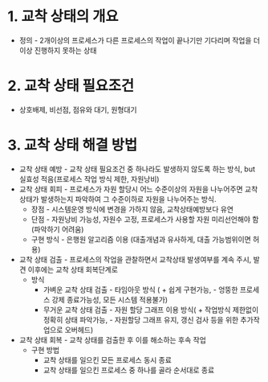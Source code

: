 # 1. 교착 상태의 개요

  * 정의 - 2개이상의 프로세스가 다른 프로세스의 작업이 끝나기만 기다리며 작업을 더 이상 진행하지 못하는 상태


# 2. 교착 상태 필요조건

  * 상호배제, 비선점, 점유와 대기, 원형대기

# 3. 교착 상태 해결 방법

  * 교착 상태 예방 - 교착 상태 필요조건 중 하나라도 발생하지 않도록 하는 방식, but 실효성 적음(프로세스 작업 방식 제한, 자원낭비)
  * 교착 상태 회피 - 프로세스가 자원 할당시 어느 수준이상의 자원을 나누어주면 교착상태가 발생하는지 파악하여 그 수준이하로 자원을 나누어주는 방식.
    * 장점 - 시스템운영 방식에 변경을 가하지 않음, 교착상태예방보다 유연
    * 단점 - 자원낭비 가능성, 자원수 고정, 프로세스가 사용할 자원 미리선언해야 함 (파악하기 어려움)
    * 구현 방식 - 은행원 알고리즘 이용 (대출개념과 유사하게, 대출 가능범위이면 허용)
  * 교착 상태 검출 - 프로세스의 작업을 관찰하면서 교착상태 발생여부를 계속 주시, 발견 이후에는 교착 상태 회복단계로
    * 방식
      * 가벼운 교착 상태 검출 - 타임아웃 방식 ( + 쉽게 구현가능, - 엉뚱한 프로세스 강제 종료가능성, 모든 시스템 적용불가)
      * 무거운 교착 상태 검출 - 자원 할당 그래프 이용 방식( + 작업방식 제한없이 정확히 상태 파악가능, - 자원할당 그래프 유지, 갱신 검사 등을 위한 추가작업으로 오버헤드)
  * 교착 상태 회복 - 교착 상태를 검출한 후 이를 해소하는 후속 작업
    * 구현 방법
      * 교착 상태를 일으킨 모든 프로세스 동시 종료
      * 교착 상태를 일으킨 프로세스 중 하나를 골라 순서대로 종료